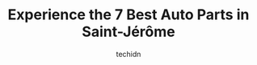 ---
layout: ampstory
image: https://i0.wp.com/www.auto.or.id/wp-content/uploads/2023/06/princess-auto-0-saint-jc3a9rc3b4me-1686327730.jpeg?resize=640,853
author: techidn
featured: false
description: Saint-Jérôme, Quebec, Canada is a haven for Auto Parts enthusiasts, boasting an impressive array of 7 top-notch establishments. Whether youre a seasoned connoisseur or simply curious to e
title: Experience the 7 Best Auto Parts in Saint-Jérôme
cover:
   title: Experience the 7 Best Auto Parts in Saint-Jérôme
   subtitle: AUTO.OR.ID
   background: https://www.auto.or.id/wp-content/uploads/2023/06/princess-auto-0-saint-jc3a9rc3b4me-1686327730.jpeg

pages: 
 - layout: thirds
   top: <h1>#1 GBP Performance</h1>
   bottom: "<p>Purchased a Borla S-Type axle back exhaust for my Lexus IS. Got a great deal and an extra discount upon checking out online. Customer service was great, sent an email wit</p>"
   background: https://www.auto.or.id/wp-content/uploads/2023/06/princess-auto-1-saint-jc3a9rc3b4me-1686327731.jpeg
   backgroundblur: true
 - layout: thirds
   top: <h1>#2 Princess Auto</h1>
   bottom: "<p>150 Rue Valmont, Saint-Jérôme, Quebec J7Y 4Y2, Canada</p>"
   background: https://www.auto.or.id/wp-content/uploads/2023/06/princess-auto-2-saint-jc3a9rc3b4me-1686327732.jpeg
   cta:
      link: https://www.auto.or.id/experience-the-7-best-auto-parts-in-saint-jerome/
      text: Experience the 7 Best Auto Parts in Saint-Jérôme
 - layout: thirds
   top: <h1>#3 Henri Miron Automobile Ltée</h1>
   bottom: "<p>1141 Bd de la Salette, Saint-Jérôme, QC J5L 2J8, Canada</p>"
   background: https://images.unsplash.com/photo-1639927665333-f658d65ef32a?ixlib=rb-4.0.3&ixid=MnwxMjA3fDB8MHxwaG90by1wYWdlfHx8fGVufDB8fHx8&auto=format&fit=crop&w=640&h=853&q=80
   cta:
      link: https://www.auto.or.id/experience-the-7-best-auto-parts-in-saint-jerome/
      text: Experience the 7 Best Auto Parts in Saint-Jérôme
 - layout: thirds
   top: <h1>#4 NAPA AUTOPRO - Pneus Et Mécanique Norman Bélair</h1>
   bottom: "<p>2150 Bd du Curé-Labelle, Saint-Jérôme, QC J7Y 1T3, Canada</p>"
   background: https://images.unsplash.com/photo-1639928845095-b2c86c3cde80?ixlib=rb-4.0.3&ixid=MnwxMjA3fDB8MHxwaG90by1wYWdlfHx8fGVufDB8fHx8&auto=format&fit=crop&w=640&h=853&q=80
   cta:
      link: https://www.auto.or.id/experience-the-7-best-auto-parts-in-saint-jerome/
      text: Experience the 7 Best Auto Parts in Saint-Jérôme
 - layout: thirds
   top: <h1>#5 Benson Pièces Dauto</h1>
   bottom: "<p>829 Rue St Georges, Saint-Jérôme, QC J7Z 5E2, Canada</p>"
   background: https://images.unsplash.com/photo-1639928845176-2804838ca715?ixlib=rb-4.0.3&ixid=MnwxMjA3fDB8MHxwaG90by1wYWdlfHx8fGVufDB8fHx8&auto=format&fit=crop&w=640&h=853&q=80
   cta:
      link: https://www.auto.or.id/experience-the-7-best-auto-parts-in-saint-jerome/
      text: Experience the 7 Best Auto Parts in Saint-Jérôme
 - layout: thirds
   top: <h1>#6 Les Pièces dAutos Usagées Lemieux Inc</h1>
   bottom: "<p>2012 Bd Saint-Antoine, Saint-Jérôme, QC J7Z 7M2, Canada</p>"
   background: https://images.unsplash.com/photo-1608315397378-2c9895eade16?ixlib=rb-4.0.3&ixid=MnwxMjA3fDB8MHxwaG90by1wYWdlfHx8fGVufDB8fHx8&auto=format&fit=crop&w=640&h=853&q=80
   cta:
      link: https://www.auto.or.id/experience-the-7-best-auto-parts-in-saint-jerome/
      text: Experience the 7 Best Auto Parts in Saint-Jérôme
 - layout: thirds
   top: <h1>#7 Mecano Roule</h1>
   bottom: "<p>2021 Bd du Curé-Labelle, Saint-Jérôme, QC J7Y 1S5, Canada</p>"
   background: https://images.unsplash.com/photo-1629583825021-9fb0d16381ef?ixlib=rb-4.0.3&ixid=MnwxMjA3fDB8MHxwaG90by1wYWdlfHx8fGVufDB8fHx8&auto=format&fit=crop&w=640&h=853&q=80
   cta:
      link: https://www.auto.or.id/experience-the-7-best-auto-parts-in-saint-jerome/
      text: Experience the 7 Best Auto Parts in Saint-Jérôme
 - layout: thirds
   middle: Continue reading...
   background: https://images.unsplash.com/photo-1512374554703-ce361659d5ce?ixlib=rb-4.0.3&ixid=MnwxMjA3fDB8MHxwaG90by1wYWdlfHx8fGVufDB8fHx8&auto=format&fit=crop&w=640&h=853&q=80
   cta:
      link: https://www.auto.or.id/experience-the-7-best-auto-parts-in-saint-jerome/
      text: Experience the 7 Best Auto Parts in Saint-Jérôme

---